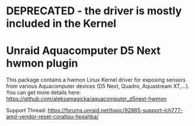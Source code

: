 # DEPRECATED - the driver is mostly included in the Kernel

# Unraid Aquacomputer D5 Next hwmon plugin

This package contains a hwmon Linux Kernel driver for exposing sensors from various Aquacomputer devices (D5 Next, Quadro, Aquastream XT,...).  
You can get more details here: https://github.com/aleksamagicka/aquacomputer_d5next-hwmon

Support Thread: https://forums.unraid.net/topic/92865-support-ich777-amd-vendor-reset-coraltpu-hpsahba/